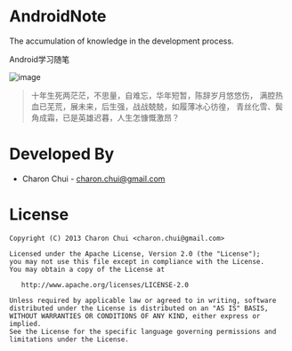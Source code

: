 AndroidNote
===

The accumulation of knowledge in the development process.

Android学习随笔

![image](https://raw.githubusercontent.com/CharonChui/AndroidNote/master/Pic/note.png)

> 十年生死两茫茫，不思量，自难忘，华年短暂，陈辞岁月悠悠伤， 
> 满腔热血已芜荒，展未来，后生强，战战兢兢，如履薄冰心彷徨， 
> 青丝化雪、鬓角成霜，已是英雄迟暮，人生怎慷慨激昂？


Developed By
===

 * Charon Chui - <charon.chui@gmail.com>


License
===

    Copyright (C) 2013 Charon Chui <charon.chui@gmail.com>

    Licensed under the Apache License, Version 2.0 (the "License");
    you may not use this file except in compliance with the License.
    You may obtain a copy of the License at

       http://www.apache.org/licenses/LICENSE-2.0

    Unless required by applicable law or agreed to in writing, software
    distributed under the License is distributed on an "AS IS" BASIS,
    WITHOUT WARRANTIES OR CONDITIONS OF ANY KIND, either express or implied.
    See the License for the specific language governing permissions and
    limitations under the License.